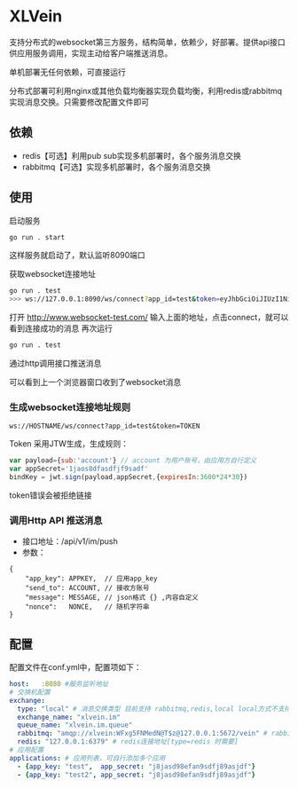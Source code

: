 # XLVein

支持分布式的websocket第三方服务，结构简单，依赖少，好部署。提供api接口供应用服务调用，实现主动给客户端推送消息。

单机部署无任何依赖，可直接运行

分布式部署可利用nginx或其他负载均衡器实现负载均衡，利用redis或rabbitmq实现消息交换。只需要修改配置文件即可

## 依赖
- redis【可选】利用pub sub实现多机部署时，各个服务消息交换
- rabbitmq【可选】实现多机部署时，各个服务消息交换

## 使用

启动服务
```bash
go run . start
```
这样服务就启动了，默认监听8090端口

获取websocket连接地址
```bash
go run . test
>>> ws://127.0.0.1:8090/ws/connect?app_id=test&token=eyJhbGciOiJIUzI1NiIsInR5cCI6IkpXVCJ9.eyJleHAiOjE2NzkwMjQ2ODYsImlzcyI6IlRpbWVUb2tlbiIsInN1YiI6InVzZXJfMSJ9.qANpLFH-Z8z2inP_8NT6FAysR1EWvwPWDfFlNWf0RbY
```
打开 http://www.websocket-test.com/ 输入上面的地址，点击connect，就可以看到连接成功的消息
再次运行
```bash
go run . test
```
通过http调用接口推送消息

可以看到上一个浏览器窗口收到了websocket消息

### 生成websocket连接地址规则
```
ws://HOSTNAME/ws/connect?app_id=test&token=TOKEN
```
Token 采用JTW生成，生成规则：
```javascript
var payload={sub:'account'} // account 为用户账号，由应用方自行定义
var appSecret='1jaos8dfasdfjf9sadf'
bindKey = jwt.sign(payload,appSecret,{expiresIn:3600*24*30})
```
token错误会被拒绝链接


### 调用Http API 推送消息
- 接口地址：/api/v1/im/push
- 参数：
```
{
    "app_key": APPKEY,  // 应用app_key
    "send_to": ACCOUNT, // 接收方账号
    "message": MESSAGE, // json格式 {} ,内容自定义
	"nonce":   NONCE,   // 随机字符串
}
```

## 配置
配置文件在conf.yml中，配置项如下：
```yaml
host:   :8080 #服务监听地址
# 交换机配置
exchange:
  type: "local" # 消息交换类型 目前支持 rabbitmq,redis,local local方式不支持分布式部署
  exchange_name: "xlvein.im"
  queue_name: "xlvein.im.queue"
  rabbitmq: "amqp://xlvein:WFxg5FNMedN@T$z@127.0.0.1:5672/vein" # rabbitmq连接地址[type=rabbitmq 时需要]
  redis: "127.0.0.1:6379" # redis连接地址[type=redis 时需要]
# 应用配置
applications: # 应用列表，可自行添加多个应用
  - {app_key: "test",  app_secret: "j8jasd98efan9sdfj89asjdf"}
  - {app_key: "test2", app_secret: "j8jasd98efan9sdfj89asjdf"}
```
